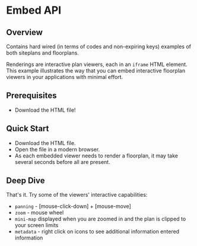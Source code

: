 # Embed API

## Overview

Contains hard wired (in terms of codes and non-expiring keys) examples of both siteplans and floorplans.  

Renderings are interactive plan viewers, each in an `iframe` HTML element.  
This example illustrates the way that you can embed interactive floorplan viewers in your applications with minimal effort.

## Prerequisites

- Download the HTML file!

## Quick Start

- Download the HTML file.
- Open the file in a modern browser.
- As each embedded viewer needs to render a floorplan, it may take several seconds before all are present.

## Deep Dive

That's it.  Try some of the viewers' interactive capabilities:
- `panning` - [mouse-click-down] + [mouse-move] 
- `zoom` - mouse wheel
- `mini-map` displayed when you are zoomed in and the plan is clipped to your screen limits
- `metadata` - right click on icons to see additional information entered information